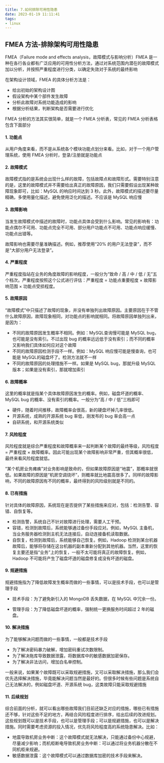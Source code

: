 ```yaml
---
title: 7.如何排除可用性隐患
date: 2023-01-19 11:11:41
tags:
- linux
---
```


## FMEA 方法-排除架构可用性隐患

FMEA（Failure mode and effects analysis，故障模式与影响分析）FMEA 是一种在各行各业都有广泛应用的可用性分析方法，通过对系统范围内潜在的故障模式加以分析，并按照严重程度进行分类，以确定失效对于系统的最终影响

在架构设计领域，FMEA 的具体分析方法是：

- 给出初始的架构设计图
- 假设架构中某个部件发生故障
- 分析此故障对系统功能造成的影响
- 根据分析结果，判断架构是否需要进行优化

FMEA 分析的方法其实很简单，就是一个 FMEA 分析表，常见的 FMEA 分析表格包含下面部分

#### 1. 功能点

从用户角度来看，而不是从系统各个模块功能点划分来看。比如，对于一个用户管理系统，使用 FMEA 分析时，登录/注册就是功能点

#### 2. 故障模式

故障模式指的是系统会出现什么样的故障，包括故障点和故障形式。需要特别注意的是，这里的故障模式并不需要给出真正的故障原因，我们只需要假设出现某种故障现象即可，比如：MySQL 的响应时间达到 3 秒。此外，故障模式的描述要尽量精确，多使用量化描述，避免使用泛化的描述。不应该是 MySQL 响应慢

#### 3. 故障影响

当发生故障模式中描述的故障时，功能点具体会受到什么影响。常见的影响有：功能点偶尔不可用、功能点完全不可用、部分用户功能点不可用、功能点响应缓慢、功能点出错等。

故障影响也需要尽量准确描述。例如，推荐使用“20% 的用户无法登录”，而不是“大部分用户无法登录”。

#### 4. 严重程度

严重程度指站在业务的角度故障的影响程度，一般分为“致命 / 高 / 中 / 低 / 无”五个档次。严重程度按照这个公式进行评估：严重程度 = 功能点重要程度 × 故障影响范围 × 功能点受损程度。

#### 5. 故障原因

“故障模式”中只描述了故障的现象，并没有单独列出故障原因。主要原因在于不管什么故障原因，故障现象相同，对功能点的影响就相同。将故障原因单独列出来，是因为：

- 不同的故障原因发生概率不相同。例如：MySQL查询慢可能是 MySQL bug，也可能是没有索引。不过出现 bug 的概率远远低于没有索引；而不同的概率又影响我们具体如何应对这个故障
- 不同的故障原因检测手段不一样。例如：MySQL 响应慢可能是慢查询，也可能是 MySQL的磁盘坏了。检测方法就不一样
- 不同的故障原因的处理措施不一样。如果是 MySQL bug，那就升级 MySQL 版本；如果是没有索引，那就增加索引

#### 6. 故障概率

这里的概率就是指某个具体故障原因发生的概率。例如，磁盘坏道的概率、MySQL bug 的概率、没有索引的概率。一般分为“高 / 中 / 低”三档即可

- 硬件，随着时间推移，故障概率会很高，新的硬盘坏掉几率很低。
- 开源系统，成熟的开源系统 bug 率低，刚发布的 bug 率会高一点
- 自研系统，和开源系统类似

#### 7. 风险程度

风险程度就是综合严重程度和故障概率来一起判断某个故障的最终等级，风险程度 = 严重程度 × 故障概率。因此可能出现某个故障影响非常严重，但其概率很低，最终来看风险程度就低。

“某个机房业务瘫痪”对业务影响是致命的，但如果故障原因是“地震”，那概率就很低。如果故障的原因是“机房空调烧坏”，则概率就比地震高很多了。同样的故障影响，不同的故障原因有不同的概率，最终得到的风险级别就是不同的。

#### 8. 已有措施

针对具体的故障原因，系统现在是否提供了某些措施来应对，包括：检测告警、容错、自恢复等。

- 检测告警，系统自己不针对故障进行处理，需要人工干预。
- 容错，检测到故障后，系统能够通过备份手段应对。例如，MySQL 主备机，当业务服务器检测到主机无法连接后，自动连接备机读取数据。
- 自恢复，检测到故障后，系统能够自己恢复。例如，Hadoop 检测到某台机器故障后，能够将存储在这台机器的副本重新分配到其他机器。当然，这里的恢复主要还是指“业务”上的恢复，一般不太可能将真正的故障恢复。例如，Hadoop 不可能将产生了磁盘坏道的磁盘修复成没有坏道的磁盘。

#### 9. 规避措施

规避措施指为了降低故障发生概率而做的一些事情，可以是技术手段，也可以是管理手段

- 技术手段：为了避免新引入的 MongoDB 丢失数据，在 MySQL 中冗余一份。

- 管理手段：为了降低磁盘坏道的概率，强制统一更换服务时间超过 2 年的磁盘。

#### 10. 解决措施

为了能够解决问题而做的一些事情，一般都是技术手段

- 为了解决密码暴力破解，增加密码重试次数限制。
- 为了解决拖库导致数据泄露，将数据库中的敏感数据加密保存。
- 为了解决非法访问，增加白名单控制。

一般来说，如果某个故障既可以采取规避措施，又可以采取解决措施，那么我们会优先选择解决措施，毕竟能解决问题当然是最好的。但很多时候有些问题是系统自己无法解决的，例如磁盘坏道、开源系统 bug，这类故障只能采取规避措施

#### 11. 后续规划

综合前面的分析，就可以看出哪些故障我们目前还缺乏对应的措施，哪些已有措施还不够，针对这些不足的地方，再结合风险程度进行排序，给出后续的改进规划。这些规划既可以是技术手段，也可以是管理手段；可以是规避措施，也可以是解决措施。同时需要考虑资源的投入情况，优先将风险程度高的系统隐患解决。比如：

- 地震导致机房业务中断：这个故障模式就无法解决，只能通过备份中心规避，尽量减少影响；而机柜断电导致机房业务中断：可以通过将业务机器分散在不同机柜来规避。
- 敏感数据泄露：这个故障模式可以通过数据库加密的技术手段来解决。